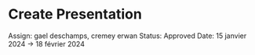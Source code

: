 # Create Presentation

Assign: gael deschamps, cremey erwan
Status: Approved
Date: 15 janvier 2024 → 18 février 2024